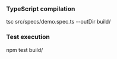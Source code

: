 ### TypeScript compilation
tsc src/specs/demo.spec.ts --outDir build/

### Test execution
npm test build/
